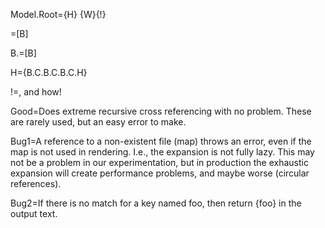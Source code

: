 Model.Root={H} {W}{!}

=[B]

B.=[B]

H={B.C.B.C.B.C.H}

!=, and how!


Good=Does extreme recursive cross referencing with no problem.  These are rarely used, but an easy error to make.

Bug1=A reference to a non-existent file (map) throws an error, even if the map is not used in rendering.  I.e., the expansion is not fully lazy.  This may not be a problem in our experimentation, but in production the exhaustic expansion will create performance problems, and maybe worse (circular references).

Bug2=If there is no match for a key named foo, then return  {foo} in the output text.



